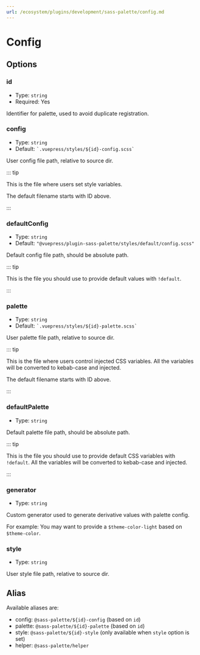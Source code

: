 ```yaml
---
url: /ecosystem/plugins/development/sass-palette/config.md
---
```

# Config

## Options

### id

* Type: `string`
* Required: Yes

Identifier for palette, used to avoid duplicate registration.

### config

* Type: `string`
* Default: `` `.vuepress/styles/${id}-config.scss` ``

User config file path, relative to source dir.

::: tip

This is the file where users set style variables.

The default filename starts with ID above.

:::

### defaultConfig

* Type: `string`
* Default: `"@vuepress/plugin-sass-palette/styles/default/config.scss"`

Default config file path, should be absolute path.

::: tip

This is the file you should use to provide default values with `!default`.

:::

### palette

* Type: `string`
* Default: `` `.vuepress/styles/${id}-palette.scss` ``

User palette file path, relative to source dir.

::: tip

This is the file where users control injected CSS variables. All the variables will be converted to kebab-case and injected.

The default filename starts with ID above.

:::

### defaultPalette

* Type: `string`

Default palette file path, should be absolute path.

::: tip

This is the file you should use to provide default CSS variables with `!default`. All the variables will be converted to kebab-case and injected.

:::

### generator

* Type: `string`

Custom generator used to generate derivative values with palette config.

For example: You may want to provide a `$theme-color-light` based on `$theme-color`.

### style

* Type: `string`

User style file path, relative to source dir.

## Alias

Available aliases are:

* config: `@sass-palette/${id}-config` (based on `id`)
* palette: `@sass-palette/${id}-palette` (based on `id`)
* style: `@sass-palette/${id}-style` (only available when `style` option is set)
* helper: `@sass-palette/helper`
